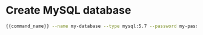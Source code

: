 # Create MySQL database

```bash
{{command_name}} --name my-database --type mysql:5.7 --password my-password
```
